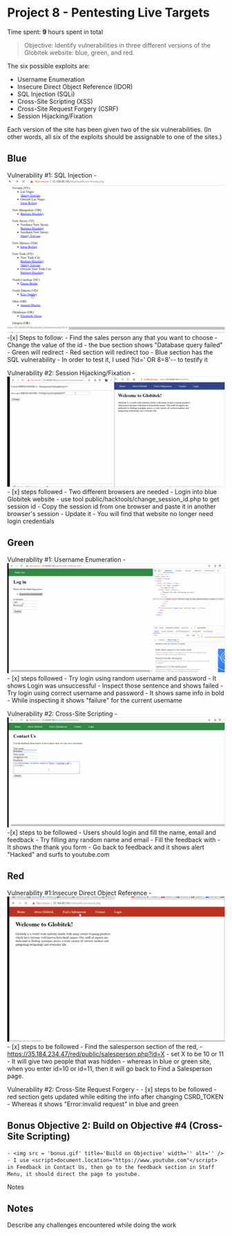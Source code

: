 # Project 8 - Pentesting Live Targets

Time spent: **9** hours spent in total

> Objective: Identify vulnerabilities in three different versions of the Globitek website: blue, green, and red.

The six possible exploits are:
* Username Enumeration
* Insecure Direct Object Reference (IDOR)
* SQL Injection (SQLi)
* Cross-Site Scripting (XSS)
* Cross-Site Request Forgery (CSRF)
* Session Hijacking/Fixation

Each version of the site has been given two of the six vulnerabilities. (In other words, all six of the exploits should be assignable to one of the sites.)

## Blue

Vulnerability #1: SQL Injection 
    - <img src='Blueone.gif' title='CROSS-SITE SCRIPTING' width='' alt='' />
    -[x] Steps to follow:
      - Find the sales person any that you want to choose
      - Change the value of the id 
      - the bue section shows "Database query failed"
      - Green will redirect 
      - Red section will redirect too 
      - Blue section has the SQL vulnerability 
      - In order to test it, I used ?id=' OR 8=8'-- to testify it 
      


Vulnerability #2: Session Hijacking/Fixation
      - <img src ='Bluwtwo.gif' title='Session Hijacking' width='' alt='' />
      - [x] steps followed 
        - Two different browsers are needed 
        - Login into blue Globitek website 
        - use tool public/hacktools/change_session_id.php to get session id 
        - Copy the session id from one browser and paste it in another browser's session 
        - Update it 
        - You will find that website no longer need login credentials 

## Green

Vulnerability #1: Username Enumeration 
      - <img src ='Greenone.gif' title='Username Enumeration' width='' alt='' />
      - [x] steps followed
        - Try login using random username and password 
        - It shows Login was unsuccessful 
        - Inspect those sentence and shows failed 
        - Try login using correct username and password 
        - It shows same info in bold 
        - While inspecting it shows "failure" for the current username
        

Vulnerability #2: Cross-Site Scripting 
       - <img src ='greentwo.gif' title='Cross-Site Scripting' width='' alt=''/>
       -[x] steps to be followed
        - Users should login and fill the name, email and feedback 
        - Try filling any random name and email 
        - Fill the feedback with <script>window.location.replace("http:/youtube.com/");</script>
        - It shows the thank you form 
        - Go back to feedback and it shows alert "Hacked" and surfs to youtube.com


## Red

Vulnerability #1:Insecure Direct Object Reference 
      - <img src = 'Red one.gif' title='Insecure Direct Object Reference' width='' altt=''/>
      - [x] steps to be followed 
          - Find the salesperson section of the red, 
          -  https://35.184.234.47/red/public/salesperson.php?id=X
           - set X to be 10 or 11 
           - It will give two people that was hidden
           -  whereas in  blue or green site, when you enter id=10 or id=11, then it will go back to Find a Salesperson page.

Vulnerability #2: Cross-Site Request Forgery 
       - <iimg src = 'red two.gif' title='Cross-Site Request Forgery' width='' alt='' />
       - [x] steps to be followed
          - red section gets updated while editing the info after changing CSRD_TOKEN
          - Whereas it shows "Error:invalid request" in blue and green 

## Bonus Objective 2: Build on Objective #4 (Cross-Site Scripting)

    - <img src = 'bonus.gif' title='Build on Objective' width='' alt='' />
    - I use <script>document.location="https://www.youtube.com"</script> in Feedback in Contact Us, then go to the feedback section in Staff Menu, it should direct the page to youtube.

Notes
    



## Notes

Describe any challenges encountered while doing the work
